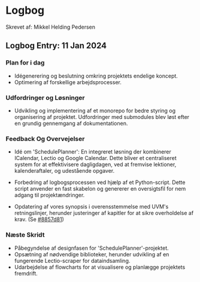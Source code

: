 # Logbog

Skrevet af: Mikkel Helding Pedersen

## Logbog Entry: 11 Jan 2024

### Plan for i dag

- Idégenerering og beslutning omkring projektets endelige koncept.
- Optimering af forskellige arbejdsprocesser.

### Udfordringer og Løsninger

- Udvikling og implementering af et monorepo for bedre styring og organisering af projektet. Udfordringer med submodules blev løst efter en grundig gennemgang af dokumentationen.

### Feedback Og Overvejelser

- Idé om 'SchedulePlanner': En integreret løsning der kombinerer ICalendar, Lectio og Google Calendar. Dette bliver et centraliseret system for at effektivisere dagligdagen, ved at fremvise lektioner, kalenderaftaler, og udestående opgaver.

- Forbedring af logbogsprocessen ved hjælp af et Python-script. Dette script anvender en fast skabelon og genererer en oversigtsfil for nem adgang til projektændringer.

- Opdatering af vores synopsis i overensstemmelse med UVM's retningslinjer, herunder justeringer af kapitler for at sikre overholdelse af krav. (Se [#8857d81](https://github.com/HollowNumber/Programmeringeksamen-Synopsis/commit/8857d81c6310e8388ff0507a1e9828c8b2fc2f42))

### Næste Skridt

- Påbegyndelse af designfasen for 'SchedulePlanner'-projektet.
- Opsætning af nødvendige biblioteker, herunder udvikling af en fungerende Lectio-scraper for dataindsamling.
- Udarbejdelse af flowcharts for at visualisere og planlægge projektets fremdrift.
